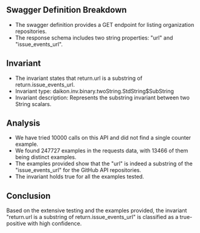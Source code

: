 ## Swagger Definition Breakdown
- The swagger definition provides a GET endpoint for listing organization repositories.
- The response schema includes two string properties: "url" and "issue_events_url".

## Invariant
- The invariant states that return.url is a substring of return.issue_events_url.
- Invariant type: daikon.inv.binary.twoString.StdString$SubString
- Invariant description: Represents the substring invariant between two String scalars.

## Analysis
- We have tried 10000 calls on this API and did not find a single counter example.
- We found 247727 examples in the requests data, with 13466 of them being distinct examples.
- The examples provided show that the "url" is indeed a substring of the "issue_events_url" for the GitHub API repositories.
- The invariant holds true for all the examples tested.

## Conclusion
Based on the extensive testing and the examples provided, the invariant "return.url is a substring of return.issue_events_url" is classified as a true-positive with high confidence.
